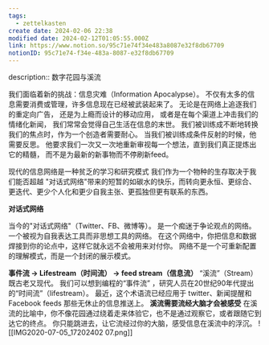 ```yaml
---
tags:
  - zettelkasten
create date: 2024-02-06 22:38
modified date: 2024-02-12T01:05:55.000Z
link: https://www.notion.so/95c71e74f34e483a8087e32f8db67709
notionID: 95c71e74-f34e-483a-8087-e32f8db67709
---
```


description:: 数字花园与溪流

我们面临着新的挑战：信息灾难（Information Apocalypse）。
不仅有太多的信息需要消费或管理，许多信息现在已经被武装起来了。
无论是在网络上追逐我们的重定向广告，
还是为上瘾而设计的移动应用，
或者是在每个渠道上冲击我们的情绪化新闻，
我们常常会觉得自己生活在信息的末世。
我们被训练成不断地转换我们的焦点时，作为一个创造者需要耐心。
当我们被训练成条件反射的时候，他需要反思。
他要求我们一次又一次地重新审视每一个想法，直到我们真正提炼出它的精髓，
而不是为最新的新事物而不停刷新feed。

现代的信息网络是一种贫乏的学习和研究模式
我们作为一个物种的生存取决于我们能否超越 "对话式网络"带来的短暂的如碳水的快乐，而转向更永恒、更综合、更迭代、更少个人化和更少自我主张、更孤独但更有联系的东西。

**对话式网络**

当今的"对话式网络"（Twitter、FB、微博等）。
是一个痴迷于争论观点的网络。
一个被视为自我表达工具而非思想工具的网络。
在这个网络中，你把信息和数据焊接到你的论点中，这样它就永远不会被用来对付你。
网络不是一个可重新配置的理解模式，而是一个封闭的展示模式。

**事件流 → Lifestream（时间流） → feed stream（信息流）**
“溪流”（Stream） 既古老又现代。
我们可以想到编程的“事件流” ，研究人员在20世纪90年代提出的“时间流”（lifestream）。
最近，这个术语流已经应用于 twitter、新闻提醒和 Facebook feeds 那些无休止的信息推送上。
**溪流需要流经大脑才会被感受**
在溪流的比喻中，你不像花园通过绕着走来体验它，也不是通过观察它，或者跟随它到达它的终点。
你只能跳进去，让它流经过你的大脑，感受信息在溪流中的浮沉。
![[IMG2020-07-05_17202402 07.png]]